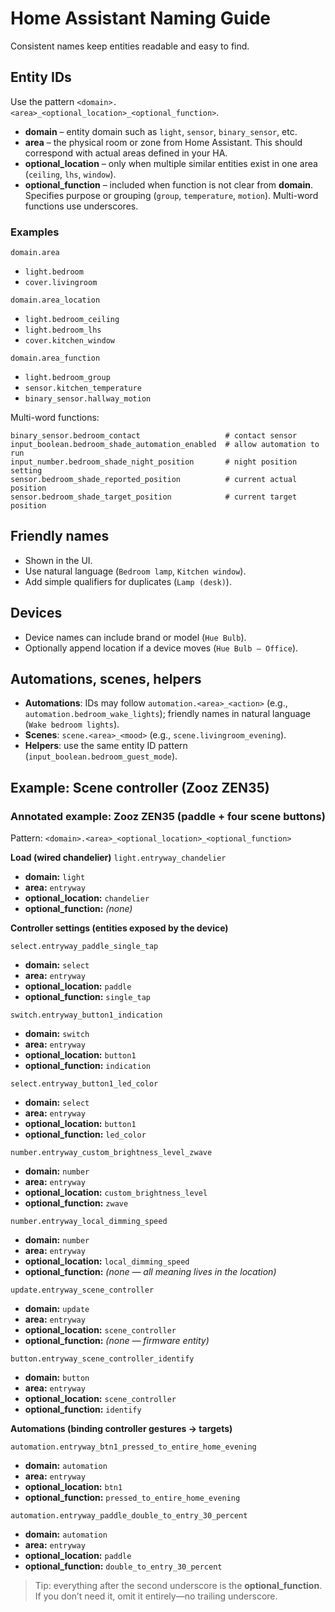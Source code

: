 # Home Assistant Naming Guide

Consistent names keep entities readable and easy to find.

## Entity IDs

Use the pattern `<domain>.<area>_<optional_location>_<optional_function>`.

- **domain** – entity domain such as `light`, `sensor`, `binary_sensor`, etc.
- **area** – the physical room or zone from Home Assistant. This should correspond with actual areas defined in your HA.
- **optional_location** – only when multiple similar entities exist in one area (`ceiling`, `lhs`, `window`).
- **optional_function** – included when function is not clear from **domain**. Specifies purpose or grouping (`group`, `temperature`, `motion`). Multi-word functions use underscores.

### Examples

`domain.area`

- `light.bedroom`
- `cover.livingroom`

`domain.area_location`

- `light.bedroom_ceiling`
- `light.bedroom_lhs`
- `cover.kitchen_window`

`domain.area_function`

- `light.bedroom_group`
- `sensor.kitchen_temperature`
- `binary_sensor.hallway_motion`

Multi-word functions:

```
binary_sensor.bedroom_contact                   # contact sensor
input_boolean.bedroom_shade_automation_enabled  # allow automation to run
input_number.bedroom_shade_night_position       # night position setting
sensor.bedroom_shade_reported_position          # current actual position
sensor.bedroom_shade_target_position            # current target position
```

## Friendly names

- Shown in the UI.
- Use natural language (`Bedroom lamp`, `Kitchen window`).
- Add simple qualifiers for duplicates (`Lamp (desk)`).

## Devices

- Device names can include brand or model (`Hue Bulb`).
- Optionally append location if a device moves (`Hue Bulb – Office`).

## Automations, scenes, helpers

- **Automations**: IDs may follow `automation.<area>_<action>` (e.g., `automation.bedroom_wake_lights`); friendly names in natural language (`Wake bedroom lights`).
- **Scenes**: `scene.<area>_<mood>` (e.g., `scene.livingroom_evening`).
- **Helpers**: use the same entity ID pattern (`input_boolean.bedroom_guest_mode`).

## Example: Scene controller (Zooz ZEN35)

### Annotated example: Zooz ZEN35 (paddle + four scene buttons)

Pattern: `<domain>.<area>_<optional_location>_<optional_function>`

**Load (wired chandelier)**
`light.entryway_chandelier`  
- **domain:** `light`  
- **area:** `entryway`  
- **optional_location:** `chandelier`  
- **optional_function:** *(none)*

**Controller settings (entities exposed by the device)**

`select.entryway_paddle_single_tap`  
- **domain:** `select`  
- **area:** `entryway`  
- **optional_location:** `paddle`  
- **optional_function:** `single_tap`

`switch.entryway_button1_indication`  
- **domain:** `switch`  
- **area:** `entryway`  
- **optional_location:** `button1`  
- **optional_function:** `indication`

`select.entryway_button1_led_color`  
- **domain:** `select`  
- **area:** `entryway`  
- **optional_location:** `button1`  
- **optional_function:** `led_color`

`number.entryway_custom_brightness_level_zwave`  
- **domain:** `number`  
- **area:** `entryway`  
- **optional_location:** `custom_brightness_level`  
- **optional_function:** `zwave`

`number.entryway_local_dimming_speed`  
- **domain:** `number`  
- **area:** `entryway`  
- **optional_location:** `local_dimming_speed`  
- **optional_function:** *(none — all meaning lives in the location)*

`update.entryway_scene_controller`  
- **domain:** `update`  
- **area:** `entryway`  
- **optional_location:** `scene_controller`  
- **optional_function:** *(none — firmware entity)*

`button.entryway_scene_controller_identify`  
- **domain:** `button`  
- **area:** `entryway`  
- **optional_location:** `scene_controller`  
- **optional_function:** `identify`

**Automations (binding controller gestures → targets)**

`automation.entryway_btn1_pressed_to_entire_home_evening`  
- **domain:** `automation`  
- **area:** `entryway`  
- **optional_location:** `btn1`  
- **optional_function:** `pressed_to_entire_home_evening`

`automation.entryway_paddle_double_to_entry_30_percent`  
- **domain:** `automation`  
- **area:** `entryway`  
- **optional_location:** `paddle`  
- **optional_function:** `double_to_entry_30_percent`

> Tip: everything after the second underscore is the **optional_function**. If you don’t need it, omit it entirely—no trailing underscore.
